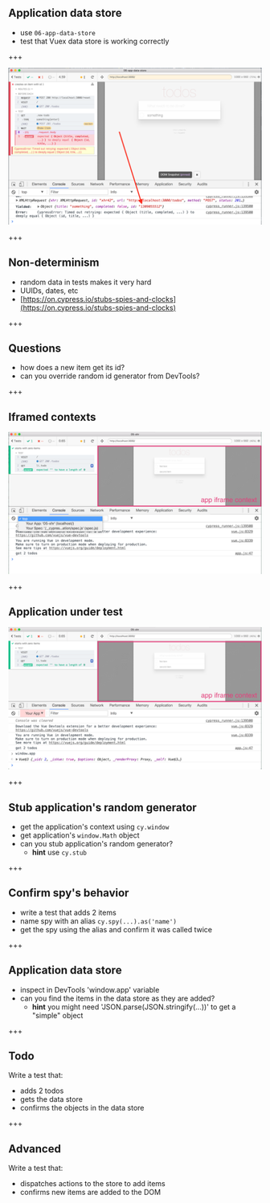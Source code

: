 ## Application data store

- use `06-app-data-store`
- test that Vuex data store is working correctly

+++

![Random id](06-app-data-store/img/new-todo.png)

+++

## Non-determinism

- random data in tests makes it very hard
- UUIDs, dates, etc
- [https://on.cypress.io/stubs-spies-and-clocks](https://on.cypress.io/stubs-spies-and-clocks)

+++

## Questions

- how does a new item get its id?
- can you override random id generator from DevTools?

+++

## Iframed contexts

![Contexts](06-app-data-store/img/contexts.png)

+++

## Application under test

![Application under test](06-app-data-store/img/app-in-window.png)

+++

## Stub application's random generator

- get the application's context using `cy.window`
- get application's `window.Math` object
- can you stub application's random generator?
  - **hint** use `cy.stub`

+++

## Confirm spy's behavior

- write a test that adds 2 items
- name spy with an alias `cy.spy(...).as('name')`
- get the spy using the alias and confirm it was called twice

+++

## Application data store

- inspect in DevTools 'window.app' variable
- can you find the items in the data store as they are added?
  - **hint** you might need 'JSON.parse(JSON.stringify(...))' to get a "simple" object

+++

## Todo

Write a test that:

- adds 2 todos
- gets the data store
- confirms the objects in the data store

+++

## Advanced

Write a test that:

- dispatches actions to the store to add items
- confirms new items are added to the DOM
